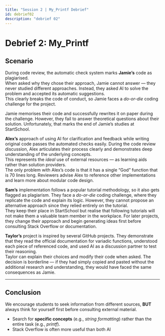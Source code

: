 ```yaml
---
title: "Session 2 | My_Printf Debrief"
id: debrief02
description: "debrief 02"
---
```


# Debrief 2: My_Printf  

## Scenario  

During code review, the automatic check system marks **Jamie’s** code as plagiarised.  
When asked why they chose their approach, Jamie cannot answer — they never studied different approaches. Instead, they asked AI to solve the problem and accepted its automatic suggestions.  
This clearly breaks the code of conduct, so Jamie faces a *do-or-die* coding challenge for the project.  

Jamie memorises their code and successfully rewrites it on paper during the challenge. However, they fail to answer theoretical questions about their solution. Unfortunately, that marks the end of Jamie’s studies at StartSchool.  

**Alex’s** approach of using AI for clarification and feedback while writing original code passes the automated checks easily. During the code review discussion, Alex articulates their process clearly and demonstrates deep understanding of the underlying concepts.  
This represents the *ideal* use of external resources — as learning aids rather than solution providers.  
The only problem with Alex’s code is that it has a single “God” function that is 70 lines long. Reviewers advise Alex to reference other implementations and learn more about modular code design.  

**Sam’s** implementation follows a popular tutorial methodology, so it also gets flagged as plagiarism. They face a *do-or-die* coding challenge, where they replicate the code and explain its logic. However, they cannot propose an alternative approach since they relied entirely on the tutorial.  
They keep their place in StartSchool but realise that following tutorials will not make them a valuable team member in the workplace. For later projects, they change their approach and begin generating ideas first before consulting Stack Overflow or documentation.  

**Taylor’s** project is inspired by several GitHub projects. They demonstrate that they read the official documentation for variadic functions, understood each piece of referenced code, and used AI as a discussion partner to test their reasoning.  
Taylor can explain their choices and modify their code when asked. The decision is borderline — if they had simply copied and pasted without the additional research and understanding, they would have faced the same consequences as Jamie.  

---

## Conclusion  

We encourage students to seek information from different sources, **BUT** always think for yourself first before consulting external material.  

- Search for **specific concepts** (e.g., *string formatting*) rather than the entire task (e.g., *printf*).  
- Stack Overflow is often more useful than both AI
